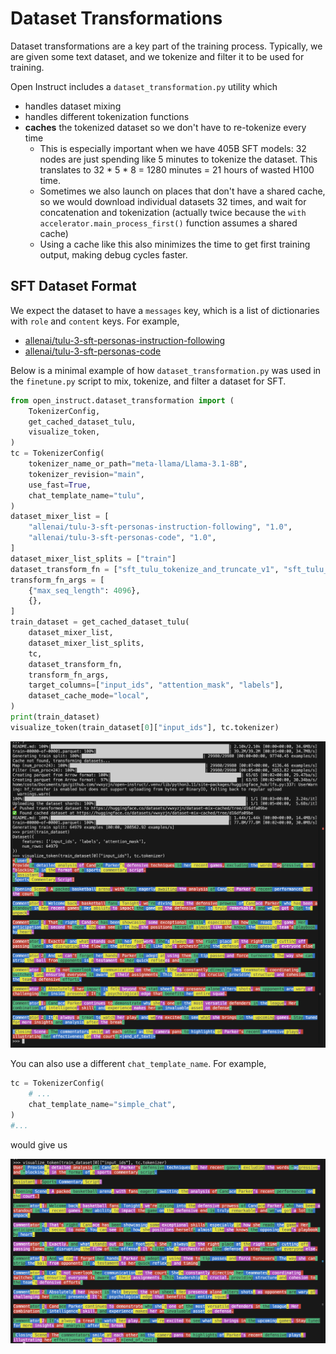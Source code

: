 # Dataset Transformations

Dataset transformations are a key part of the training process. Typically, we are given some text dataset, and we tokenize and filter it to be used for training. 

Open Instruct includes a `dataset_transformation.py` utility which 

* handles dataset mixing
* handles different tokenization functions
* **caches** the tokenized dataset so we don't have to re-tokenize every time
    * This is especially important when we have 405B SFT models: 32 nodes are just spending like
    5 minutes to tokenize the dataset. This translates to 32 * 5 * 8 = 1280 minutes = 21 hours of
    wasted H100 time.
    * Sometimes we also launch on places that don't have a shared cache, so we would
    download individual datasets 32 times, and wait for concatenation and tokenization (actually 
    twice because the `with accelerator.main_process_first()` function assumes a shared cache)
    * Using a cache like this also minimizes the time to get first training output, making debug
    cycles faster.


## SFT Dataset Format

We expect the dataset to have a `messages` key, which is a list of dictionaries with `role` and `content` keys. For example,

* [allenai/tulu-3-sft-personas-instruction-following](https://huggingface.co/datasets/allenai/tulu-3-sft-personas-instruction-following)
* [allenai/tulu-3-sft-personas-code](https://huggingface.co/datasets/allenai/tulu-3-sft-personas-code)

Below is a minimal example of how `dataset_transformation.py` was used in the `finetune.py` script to mix, tokenize, and filter a dataset for SFT.

```python
from open_instruct.dataset_transformation import (
    TokenizerConfig,
    get_cached_dataset_tulu,
    visualize_token,
)
tc = TokenizerConfig(
    tokenizer_name_or_path="meta-llama/Llama-3.1-8B",
    tokenizer_revision="main",
    use_fast=True,
    chat_template_name="tulu",
)
dataset_mixer_list = [
    "allenai/tulu-3-sft-personas-instruction-following", "1.0",
    "allenai/tulu-3-sft-personas-code", "1.0",
]
dataset_mixer_list_splits = ["train"]
dataset_transform_fn = ["sft_tulu_tokenize_and_truncate_v1", "sft_tulu_filter_v1"]
transform_fn_args = [
    {"max_seq_length": 4096},
    {},
]
train_dataset = get_cached_dataset_tulu(
    dataset_mixer_list,
    dataset_mixer_list_splits,
    tc,
    dataset_transform_fn,
    transform_fn_args,
    target_columns=["input_ids", "attention_mask", "labels"],
    dataset_cache_mode="local",
)
print(train_dataset)
visualize_token(train_dataset[0]["input_ids"], tc.tokenizer)
```

![dataset](dataset/sft.png)


You can also use a different `chat_template_name`. For example,

```python
tc = TokenizerConfig(
    # ...
    chat_template_name="simple_chat",
)
#...
```

would give us


![dataset](dataset/sft2.png)
